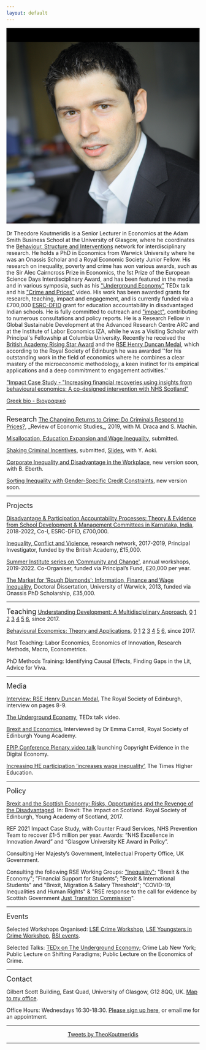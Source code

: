 ```yaml
---
layout: default
---
```

<img class="profile-picture" src="theo.png"> 

Dr Theodore Koutmeridis is a Senior Lecturer in Economics at the Adam Smith Business School at the University of Glasgow, where he coordinates the <a href="https://www.gla.ac.uk/research/az/bsi">Behaviour, Structure and Interventions</a> network for interdisciplinary research. He holds a PhD in Economics from Warwick University where he was an Onassis Scholar and a Royal Economic Society Junior Fellow. His research on inequality, poverty and crime has won various awards, such as the Sir Alec Cairncross Prize in Economics, the 1st Prize of the European Science Days Interdisciplinary Award, and has been featured in the media and in various symposia, such as his <a href="https://www.youtube.com/watch?v=wLvewC5f_dU">"Underground Economy"</a> TEDx talk and his <a href="https://www.youtube.com/watch?v=130ZuvspIC0">"Crime and Prices"</a> video. His work has been awarded grants for research, teaching, impact and engagement, and is currently funded via a £700,000 <a href="https://www.gla.ac.uk/research/az/accountability/">ESRC-DFID</a> grant for education accountability in disadvantaged Indian schools. He is fully committed to outreach and <a href="https://results2021.ref.ac.uk/impact/17430be1-20f5-4b8e-9860-955fdca1e6c5?page=1">"impact"</a>, contributing to numerous consultations and policy reports. He is a Research Fellow in Global Sustainable Development at the Advanced Research Centre ARC and at the Institute of Labor Economics IZA, while he was a Visiting Scholar with Principal's Fellowship at Columbia University. Recently he received the <a href="https://www.gla.ac.uk/myglasgow/news/headline_517455_en.html?utm_medium=email&utm_source=newsletter&utm_campaign=http://www.gla.ac.uk/myglasgow/news/">British Academy Rising Star Award</a> and the <a href="https://www.youngacademyofscotland.org.uk/news/dr-theodore-koutmeridis-wins-rse-henry-duncan-medal/">RSE Henry Duncan Medal</a>, which according to the Royal Society of Edinburgh he was awarded ''for his outstanding work in the field of economics where he combines a clear mastery of the microeconomic methodology, a keen instinct for its empirical applications and a deep commitment to engagement activities.''

<a href="https://results2021.ref.ac.uk/impact/17430be1-20f5-4b8e-9860-955fdca1e6c5?page=1">"Impact Case Study - "Increasing financial recoveries using insights from behavioural economics: A co-designed intervention with NHS Scotland"</a>

<a href="https://drive.google.com/file/d/1qeq5rU1jtEJn6sd1ASYU8-M51Wu4VmGB/view">Greek bio - Βιογραφικό</a>

<hr>
<font size="+1">Research</font>
<a href="https://drive.google.com/open?id=1vdsElTF0eo-zLF7bTasCZNXo1dqfxcZo">The Changing Returns to Crime: Do Criminals Respond to Prices?</a>, _Review of Economic Studies_, 2019, with M. Draca and S. Machin.

<a href="https://drive.google.com/open?id=0By2tXgpm_39oTmt0UWVPbkhaRzg">Misallocation, Education Expansion and Wage Inequality</a>, submitted.

<a href="https://drive.google.com/open?id=1W2hblijAXs3J9YRlF3dJIGL3FWvhxhsF">Shaking Criminal Incentives</a>, submitted, <a href="https://drive.google.com/file/d/1-S8kFEkcVUZ1M9Mjel5s-hObkYvVLw92">Slides</a>, with Y. Aoki.

<a href="https://">Corporate Inequality and Disadvantage in the Workplace</a>, new version soon, with B. Eberth.

<a href="https://">Sorting Inequality with Gender-Specific Credit Constraints</a>, new version soon.

<hr>
<font size="+1">Projects</font>

<a href="https://www.gla.ac.uk/research/az/accountability/">Disadvantage & Participation Accountability Processes: Theory & Evidence from School Development & Management Committees in Karnataka, India</a>, 2018-2022, Co-I, ESRC-DFID, £700,000.

<a href="https://www.gla.ac.uk/research/az/bsi/inequalityconflictandviolence">Inequality, Conflict and Violence</a>, research network, 2017-2019, Principal Investigator, funded by the British Academy, £15,000.

<a href="https://www.gla.ac.uk/research/az/bsi/summerinstitutesoncommunityandchange">Summer Institute series on 'Community and Change'</a>, annual workshops, 2019-2022. Co-Organiser, funded via Principal’s Fund, £20,000 per year.

<a href="http://wrap.warwick.ac.uk/58068/1/WRAP_THESIS_Koutmeridis_2013.pdf">The Market for 'Rough Diamonds': Information, Finance and Wage Inequality</a>, Doctoral Dissertation, University of Warwick, 2013, funded via Onassis PhD Scholarship, £35,000.

<hr>
<font size="+1">Teaching</font>
<a href="https://www.gla.ac.uk/coursecatalogue/course/?code=ECON5101">Understanding Development: A Multidisciplinary Approach</a>, <a href="https://drive.google.com/file/d/1D3ZXG5mEctyphgDLlole6XB48VfWaVQE/view">0</a> <a 
href="https://drive.google.com/file/d/1XPJRZ1gSQ-TmVzxk9eYLjeOVGh8jCjHv/view">1</a> <a 
href="hhttps://drive.google.com/file/d/1ugkVSE5_ZODWDUW0QPsXDjwoRhDo3ik1/view">2</a> <a 
href="https://drive.google.com/file/d/1I0iGJu4R3rQ1EIKcU2z6P4pORmEEkQyd/view">3</a> <a 
href="https://drive.google.com/file/d/13R2mNchH65ekW3M7K84pJBMFXeqVpQdR/view">4</a> <a href="https://drive.google.com/file/d/1t4BaL7y8Ma7PwoabXxCX2pujjGHIY2qt/view">5</a> <a 
href="https://drive.google.com/file/d/1OzcjAu9LNQuvC3DWu0e2l9t8iNdMFxq-/view">6</a>, since 2017.

<a href="https://www.gla.ac.uk/coursecatalogue/course/?code=ECON5073">Behavioural Economics: Theory and Applications</a>, <a href="https://drive.google.com/file/d/1RdbefoSh6sns0M1iwKBKxmJ989C99xUL/view">0</a> <a href="https://drive.google.com/file/d/1mSgL8jO_FazVkeP5CkxevGjKcKGPRkMV/view">1</a> <a 
href="https://drive.google.com/file/d/14-_h2Yc_WcABrtz_4OFbvwmY68QmLERt/view">2</a> <a 
href="https://drive.google.com/file/d/11bRkJRWCPB_S-o63eQ1c_xRAZeA_7zNg/view">3</a> <a 
href="https://drive.google.com/file/d/1xRDpYUih6J2-B6O-KVYdQJki5E0w5M9h/view">4</a> <a href="https://drive.google.com/file/d/1V7E3OMhex_uTdrqqfCocrLn5Tzemtzzl/view">5</a> <a 
href="https://drive.google.com/file/d/1z2vL1CDY-gjVJ29TG9uVVEkNhkfjNSgT/view">6</a>, since 2017.

Past Teaching: Labor Economics, Economics of Innovation, Research Methods, Macro, Econometrics.

PhD Methods Training: Identifying Causal Effects, Finding Gaps in the Lit, Advice for Viva.

<hr>
<font size="+1">Media</font>

<a href="https://drive.google.com/open?id=1X9roPuCMJKUG4zYvJ-uEb7tyJxaInkrV">Interview: RSE Henry Duncan Medal</a>, The Royal Society of Edinburgh, interview on pages 8-9.

<a href="https://www.youtube.com/watch?v=wLvewC5f_dU">The Underground Economy</a>, TEDx talk video.

<a href="https://researchtheheadlines.org/2017/09/21/talking-headlines-with-theo-koutmeridis-media-brexit-and-the-scottish-economy/">Brexit and Economics</a>, Interviewed by Dr Emma Carroll, Royal Society of Edinburgh Young Academy.

<a href="https://www.youtube.com/watch?v=14DxSm2E5VU">EPIP Conference Plenary video talk</a> launching Copyright Evidence in the Digital Economy. 

<a href="https://www.timeshighereducation.com/news/increasing-he-participation-increases-wage-inequality">Increasing HE participation ‘increases wage inequality’</a>, The Times Higher Education.

<hr>
<font size="+1">Policy</font>

<a href="https://www.youngacademyofscotland.org.uk/wp-content/uploads/BREXIT_the_impact_on_scotland.pdf">Brexit and the Scottish Economy: Risks, Opportunities and the Revenge of the Disadvantaged</a>. In: Brexit: The Impact on Scotland. Royal Society of Edinburgh, Young Academy of Scotland, 2017.

REF 2021 Impact Case Study, with Counter Fraud Services, NHS Prevention Team to recover £1-5 million per year. Awards: “NHS Excellence in Innovation Award” and “Glasgow University KE Award in Policy”.

Consulting Her Majesty’s Government, Intellectual Property Office, UK Government.

Consulting the following RSE Working Groups: <a href="https://www.rse.org.uk/cms/files/advice-papers/2016/AP16_23.pdf">"Inequality"</a>; "Brexit & the Economy"; ”Financial Support for Students”; "Brexit & International Students" and "Brexit, Migration & Salary Threshold"; "COVID-19, Inequalities and Human Rights" & "RSE response to the call for evidence by Scottish Government <a href="https://www.rse.org.uk/wp-content/uploads/2020/07/Just-Transition-Commission-Final-Published-Version.pdf">Just Transition Commission</a>".

<hr>
<font size="+1">Events</font>

Selected Workshops Organised: <a href="http://cep.lse.ac.uk/_new/events/event.asp?id=512">LSE Crime Workshop</a>, <a href="http://cep.lse.ac.uk/_new/events/event.asp?id=578">LSE Youngsters in Crime Workshop</a>, <a href="https://www.gla.ac.uk/research/az/bsi/events">BSI events</a>.

Selected Talks: <a href="https://www.youtube.com/watch?v=wLvewC5f_dU">TEDx on The Underground Economy</a>; Crime Lab New York; Public Lecture on Shifting Paradigms; Public Lecture on the Economics of Crime.

<hr>
<font size="+1">Contact</font>

Gilbert Scott Building, East Quad, University of Glasgow, G12 8QQ, UK. <a href="https://drive.google.com/open?id=1TOothahOgkqrJULOJooA37D1CObEJVqo">Map to my office</a>.

Office Hours: Wednesdays 16:30-18:30. <a href="https://docs.google.com/spreadsheets/d/1MJxlb7h8nisE_aNPsQmfIIxtGko3QPJFUlH6Ak6J2L8/edit#gid=0">Please sign up here</a>, or email me for an appointment.
 
<hr>
<center>
<a class="twitter-timeline" data-width="400" data-height="430" data-theme="light" data-link-color="#000000" data-chrome="transparent nofooter noborders noheader" href="https://twitter.com/TheoKoutmeridis/timelines/1191519201393086472?ref_src=twsrc%5Etfw">Tweets by TheoKoutmeridis</a> <script async src="https://platform.twitter.com/widgets.js" charset="utf-8"></script>
</center>
<hr>
